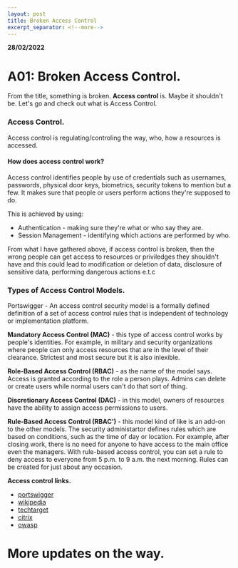 ```yaml
---
layout: post
title: Broken Access Control
excerpt_separator: <!--more-->
---
```


**28/02/2022**

# A01: Broken Access Control.

From the title, something is broken. **Access control** is. Maybe it shouldn't be. Let's go and check out what is Access Control.

### Access Control.
Access control is regulating/controling the way, who, how a resources is accessed.

<!--more-->

#### How does access control work?
Access control identifies people by use of credentials such as usernames, passwords, physical door keys, biometrics, security tokens to mention but a few. It makes sure that people or users perform actions they're supposed to do.

This is achieved by using:
* Authentication - making sure they're what or who say they are.
* Session Management - identifying which actions are performed by who.

From what I have gathered above, if access control is broken, then the wrong people can get access to resources or priviledges they shouldn't have and this could lead to modification or deletion of data, disclosure of sensitive data, performing dangerous actions e.t.c

### Types of Access Control Models.
Portswigger - An access control security model is a formally defined definition of a set of access control rules that is independent of technology or implementation platform.

**Mandatory Access Control (MAC)** - this type of access control works by people's identities. For example, in military and security organizations where people can only access resources that are in the level of their clearance. Strictest and most secure but it is also inlexible.

**Role-Based Access Control (RBAC)** - as the name of the model says. Access is granted according to the role a person plays. Admins can delete or create users while normal users can't do that sort of thing.

**Discretionary Access Control (DAC)** - in this model, owners of resources have the ability to assign access permissions to users.

**Rule-Based Access Control (RBAC')** - this model kind of like is an add-on to the other models. The security administartor defines rules which are based on conditions, such as the time of day or location. For example, after closing work, there is no need for anyone to have access to the main office even the managers. With rule-based access control, you can set a rule to deny access to everyone from 5 p.m. to 9 a.m. the next morning. Rules can be created for just about any occasion.

**Access control links.**
* [portswigger](https://portswigger.net/web-security/access-control)
* [wikipedia](https://en.wikipedia.org/wiki/Access_control)
* [techtarget](https://www.techtarget.com/searchsecurity/definition/access-control)
* [citrix](https://www.citrix.com/solutions/secure-access/what-is-access-control.html)
* [owasp](https://owasp.org/Top10/A01_2021-Broken_Access_Control/)

# More updates on the way.
